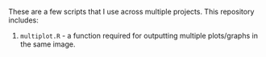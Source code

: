 These are a few scripts that I use across multiple projects. This repository includes:

1. `multiplot.R` - a function required for outputting multiple plots/graphs in the same image.
